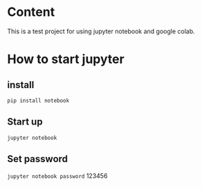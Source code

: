 # Content

This is a test project for using jupyter notebook and google colab.

# How to start jupyter
## install
```pip install notebook```
## Start up
```jupyter notebook```
## Set password
```jupyter notebook password```
123456